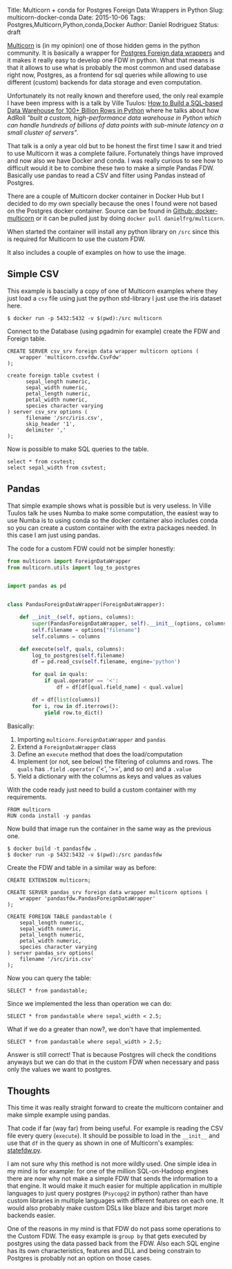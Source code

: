 Title: Multicorn + conda for Postgres Foreign Data Wrappers in Python
Slug: multicorn-docker-conda
Date: 2015-10-06
Tags: Postgres,Multicorn,Python,conda,Docker
Author: Daniel Rodriguez
Status: draft

[Multicorn](http://multicorn.org/) is (in my opinion) one of those hidden gems in the python community.
It is basically a wrapper for [Postgres Foreign data wrappers](https://wiki.postgresql.org/wiki/Foreign_data_wrappers)
and it makes it really easy to develop one FDW in python. What that means is that it allows to use what is probably the most common and used database right now, Postgres, as a frontend for sql queries while allowing to use different (custom) backends for data storage and even computation.

Unfortunately its not really known and therefore used, the only real example I have been impress with is a talk by Ville Tuulos: [How to Build a SQL-based Data Warehouse for 100+ Billion Rows in Python](https://www.youtube.com/watch?v=xnfnv6WT1Ng) where he talks about how AdRoll *"built a custom, high-performance data warehouse in Python which can handle hundreds of billions of data points with sub-minute latency on a small cluster of servers"*.

That talk is a only a year old but to be honest the first time I saw it and tried to use Multicorn it was a complete failure. Fortunately things have improved and now also we have Docker and conda. I was really curious to see how to difficult would it be to combine these two to make a simple Pandas FDW. Basically use pandas to read a CSV and filter using Pandas instead of Postgres.

There are a couple of Multicorn docker container in Docker Hub but I decided to do my own specially because the ones I found were not based on the Postgres docker container. Source can be found in [Github: docker-multicorn](https://github.com/danielfrg/docker-multicorn) or it can be pulled just by doing `docker pull danielfrg/multicorn`.

When started the container will install any python library on `/src` since this is required for Multicorn to use the custom FDW.

It also includes a couple of examples on how to use the image.

## Simple CSV

This example is bascially a copy of one of Multicorn examples
where they just load a `csv` file using just the python std-library I just use the iris dataset here.

```
$ docker run -p 5432:5432 -v $(pwd):/src multicorn
```

Connect to the Database (using pgadmin for example) create the FDW and Foreign table.

```
CREATE SERVER csv_srv foreign data wrapper multicorn options (
    wrapper 'multicorn.csvfdw.CsvFdw'
);

create foreign table csvtest (
      sepal_length numeric,
      sepal_width numeric,
      petal_length numeric,
      petal_width numeric,
      species character varying
) server csv_srv options (
      filename '/src/iris.csv',
      skip_header '1',
      delimiter ','
);
```

Now is possible to make SQL queries to the table.

```
select * from csvtest;
select sepal_width from csvtest;
```

## Pandas

That simple example shows what is possible but is very useless. In Ville Tuulos talk he uses Numba to make some computation, the easiest way to use Numba is to using conda so the docker container also includes conda so you can create a custom container with the extra packages needed. In this case I am just using pandas.

The code for a custom FDW could not be simpler honestly:

```python
from multicorn import ForeignDataWrapper
from multicorn.utils import log_to_postgres


import pandas as pd


class PandasForeignDataWrapper(ForeignDataWrapper):

    def __init__(self, options, columns):
        super(PandasForeignDataWrapper, self).__init__(options, columns)
        self.filename = options["filename"]
        self.columns = columns

    def execute(self, quals, columns):
        log_to_postgres(self.filename)
        df = pd.read_csv(self.filename, engine='python')

        for qual in quals:
            if qual.operator == '<':
                df = df[df[qual.field_name] < qual.value]

        df = df[list(columns)]
        for i, row in df.iterrows():
            yield row.to_dict()

```

Basically:

1. Importing `multicorn.ForeignDataWrapper` and `pandas`
2. Extend a `ForeignDataWrapper` class
3. Define an `execute` method that does the load/computation
4. Implement (or not, see below) the filtering of columns and rows. The `quals` has `.field` `.operator` ('<', '>=', and so on) and a `.value`
5. Yield a dictionary with the columns as keys and values as values

With the code ready just need to build a custom container with my requirements.

```docker
FROM multicorn
RUN conda install -y pandas
```

Now build that image run the container in the same way as the previous one.

```
$ docker build -t pandasfdw .
$ docker run -p 5432:5432 -v $(pwd):/src pandasfdw
```

Create the FDW and table in a similar way as before:

```
CREATE EXTENSION multicorn;

CREATE SERVER pandas_srv foreign data wrapper multicorn options (
    wrapper 'pandasfdw.PandasForeignDataWrapper'
);

CREATE FOREIGN TABLE pandastable (
    sepal_length numeric,
    sepal_width numeric,
    petal_length numeric,
    petal_width numeric,
    species character varying
) server pandas_srv options(
    filename '/src/iris.csv'
);
```

Now you can query the table:

```
SELECT * from pandastable;
```

Since we implemented the less than operation we can do:

```
SELECT * from pandastable where sepal_width < 2.5;
```

What if we do a greater than now?, we don't have that implemented.

```
SELECT * from pandastable where sepal_width > 2.5;
```

Answer is still correct! That is because Postgres will check the conditions anyways but we can do that in the custom FDW when necessary and pass only the values we want to postgres.

## Thoughts

This time it was really straight forward to create the multicorn container and make simple example using pandas.

That code if far (way far) from being useful. For example is reading the CSV file every query (`execute`). It should be possible to load in the `__init__` and use that `df` in the query as shown in one of Multicorn's examples: [statefdw.py](https://github.com/Kozea/Multicorn/blob/master/python/multicorn/statefdw.py).

I am not sure why this method is not more wildly used. One simple idea in my mind is for example: for one of the million SQL-on-Hadoop engines there are now why not make a simple FDW that sends the information to a that engine. It would make it much easier for multiple application in multiple languages to just query postgres (`Psycopg2` in python) rather than have custom libraries in multiple languages with different features on each one. It would also probably make custom DSLs like blaze and ibis target more backends easier.

One of the reasons in my mind is that FDW do not pass some operations to the Custom FDW.
The easy example is `group by` that gets executed by postgres using the data passed back from the FDW.
Also each SQL engine has its own characteristics, features and DLL and being constrain to Postgres
is probably not an option on those cases.
